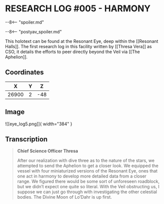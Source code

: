 # RESEARCH LOG #005 - HARMONY

--8<-- "spoiler.md"

--8<-- "postyav_spoiler.md"

This holotext can be found at the Resonant Eye, deep within the [[Resonant Halls]]. The first research log in this facility written by [[Thresa Vera]] as CSO, it details the efforts to peer directly beyond the Veil via [[The Aphelion]].

## Coordinates
| **X** | **Y** | **Z** |
| :---: | :---: | :---: |
| 26900 |   2   |  -48  |

## Image

![[eye_log5.png]]{ width="384" }

## Transcription
> **Chief Science Officer Thresa**
>
> After our realization with dive three as to the nature of the stars, we attempted to send the Aphelion to get a closer look. We equipped the vessel with four miniaturized versions of the Resonant Eye, ones that one act in harmony to develop more detailed data from a closer range. We figured there would be some sort of unforeseen roadblock, but we didn’t expect one quite so literal. With the Veil obstructing us, I suppose we can just go through with investigating the other celestial bodies. The Divine Moon of Lo’Dahr is up first.
